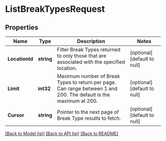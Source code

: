 # ListBreakTypesRequest

## Properties
Name | Type | Description | Notes
------------ | ------------- | ------------- | -------------
**LocationId** | **string** | Filter Break Types returned to only those that are associated with the specified location. | [optional] [default to null]
**Limit** | **int32** | Maximum number of Break Types to return per page. Can range between 1 and 200. The default is the maximum at 200. | [optional] [default to null]
**Cursor** | **string** | Pointer to the next page of Break Type results to fetch. | [optional] [default to null]

[[Back to Model list]](../README.md#documentation-for-models) [[Back to API list]](../README.md#documentation-for-api-endpoints) [[Back to README]](../README.md)

